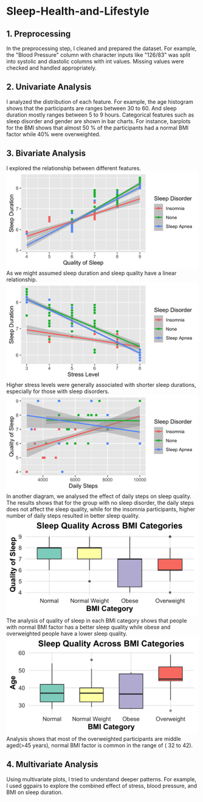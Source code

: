 # Sleep-Health-and-Lifestyle

## 1. Preprocessing
In the preprocessing step, I cleaned and prepared the dataset. For example, the "Blood Pressure" column with character inputs like "126/83" was split into systolic and diastolic columns with int values. Missing values were checked and handled appropriately.


## 2. Univariate Analysis
I analyzed the distribution of each feature. For example, the age histogram shows that the participants are ranges between 30 to 60. And sleep duration mostly ranges between 5 to 9 hours. Categorical features such as sleep disorder and gender are shown in bar charts. For instance, barplots for the BMI shows that almost 50 % of the participants had a normal BMI factor while 40% were overweighted.

## 3. Bivariate Analysis
I explored the relationship between different features. 
![SleepQuality_and_SleepDuration](images/SleepQuality_and_SleepDuration.png) As we might assumed sleep duration and sleep quality have a linear relationship.
![Stress_and_SleepDuration](images/Stress_and_SleepDuration.png)Higher stress levels were generally associated with shorter sleep durations, especially for those with sleep disorders.
![DailySteps_and_SleepQuality](images/DailySteps_and_SleepQuality.png) In another diagram, we analysed the effect of daily steps on sleep quality. The results shows that for the group with no sleep disorder, the daily steps does not affect the sleep quality, while for the insomnia participants, higher number of daily steps resulted in better sleep quality.
![BMI_and_Sleep_Quality](images/BMI_and_Sleep_Quality.png)The analysis of quality of sleep in each BMI category shows that people with normal BMI factor has a better sleep quality while obese and overweighted people have a lower sleep quality.
![BMI_and_Age](images/BMI_and_Age.png) Analysis shows that most of the overweighted participants are middle aged(>45 years), normal BMI factor is common in the range of ( 32 to 42).

## 4. Multivariate Analysis
Using multivariate plots, I tried to understand deeper patterns. For example, I used ggpairs to explore the combined effect of stress, blood pressure, and BMI on sleep duration.
